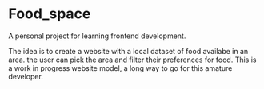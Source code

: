 # Food_space
A personal project for learning frontend development.

The idea is to create a website with a local dataset of food availabe in an area. the user can pick the area and filter their preferences for food.
This is a work in progress website model, a long way to go for this amature developer.
